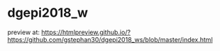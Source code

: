 # dgepi2018_w

preview at: 
https://htmlpreview.github.io/?https://github.com/gstephan30/dgepi2018_ws/blob/master/index.html
